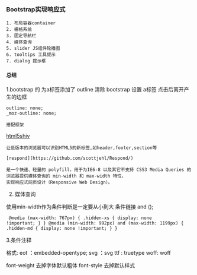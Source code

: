 ﻿
### Bootstrap实现响应式
	1. 布局容器container
	2. 栅格系统
	3. 固定导航栏
	4. 媒体查询
	5. slider JS组件轮播图
	6. tooltips 工具提示
	7. dialog 提示框
	
#### 总结
  1.bootstrap 的 为a标签添加了	outline
	清除 bootstrap 设置 a标签 点击后离开产生的边框

	outline: none;
	_moz-outline: none;

	搭配框架

   [html5shiv](https://github.com/aFarkas/html5shiv/)

	让低版本的浏览器可以识别HTML5的新标签,如header,footer,section等
	
	[respond](https://github.com/scottjehl/Respond/)

	是一个快速、轻量的 polyfill，用于为IE6-8 以及其它不支持 CSS3 Media Queries 的浏览器提供媒体查询的 min-width 和 max-width 特性，
	实现响应式网页设计（Responsive Web Design）。

  2. 媒体查询
  
  使用min-width作为条件判断是一定要从小到大
	条件链接 and ();
	<pre><code>
	  @media (max-width: 767px) {
		.hidden-xs {
			display: none !important;
		}
	  }
	  @media (min-width: 992px) and (max-width: 1199px) {
		.hidden-md {
		   display: none !important;
		}
	  }
	</pre></code>

  3.条件注释
  
格式:
	eot ：embedded-opentype;
	svg ：svg
	ttf : truetype
	woff: woff

font-weight 去掉字体默认粗体
 font-style 去掉默认样式
</pre></code>